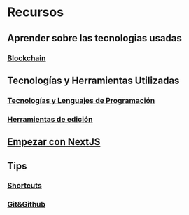 # Recursos

## Aprender sobre las tecnologias usadas

### [Blockchain](https://github.com/SKRTEEEEEE/markdowns/blob/main/utils/learn-techs/blockchain.md)

## Tecnologías y Herramientas Utilizadas

### [Tecnologías y Lenguajes de Programación](https://github.com/SKRTEEEEEE/markdowns/blob/main/utils/techs-lenguajes.md)

### [Herramientas de edición](https://github.com/SKRTEEEEEE/markdowns/blob/main/utils/techs-lenguajes.md)

## [Empezar con NextJS](https://github.com/SKRTEEEEEE/markdowns/blob/main/utils/how-start/nextjs.md)

## Tips

### [Shortcuts](https://github.com/SKRTEEEEEE/markdowns/blob/main/tips/shortcuts.md)
### [Git&Github](https://github.com/SKRTEEEEEE/markdowns/blob/main/tips/git.md)




